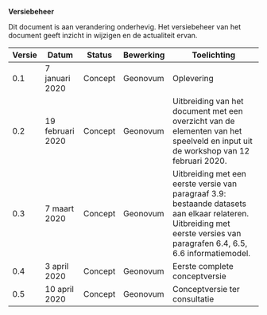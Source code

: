 **Versiebeheer**

Dit document is aan verandering onderhevig. Het versiebeheer van het document
geeft inzicht in wijzigen en de actualiteit ervan.

| **Versie** | **Datum**        | **Status** | **Bewerking**        | **Toelichting**                                                                                                                                                             |  
|------------|------------------|------------|----------------------|-----------------------------------------------------------------------------------------------------------------------------------------------------------------------------|  
| 0.1        | 7 januari 2020   | Concept    | Geonovum             | Oplevering                                                                                                                                                                  |  
| 0.2        | 19 februari 2020 | Concept    | Geonovum             | Uitbreiding van het document met een overzicht van de elementen van het speelveld en input uit de workshop van 12 februari 2020.                                            |  
| 0.3        | 7 maart 2020     | Concept    | Geonovum             | Uitbreiding met een eerste versie van paragraaf 3.9: bestaande datasets aan elkaar relateren. Uitbreiding met eerste versies van paragrafen 6.4, 6.5, 6.6 informatiemodel.  |  
| 0.4        | 3 april 2020     | Concept    | Geonovum             | Eerste complete conceptversie                                                                                                                                               |
| 0.5        | 10 april 2020    | Concept    | Geonovum             | Conceptversie ter consultatie                                                                                                                                               |
